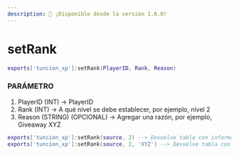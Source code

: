 ```yaml
---
description: 🔧 ¡Disponible desde la versión 1.0.0!
---
```


# setRank

```lua title="Export Syntax"
exports['tuncion_xp']:setRank(PlayerID, Rank, Reason)
```

### PARÁMETRO

1. PlayerID <span className="color-blue">(INT)</span> <span className="color-orange">-> PlayerID</span>
2. Rank <span className="color-blue">(INT)</span> <span className="color-orange">-> A qué nivel se debe establecer, por ejemplo, nivel 2</span>
3. Reason <span className="color-blue">(STRING) (OPCIONAL)</span> <span className="color-orange">-> Agregar una razón, por ejemplo, Giveaway XYZ</span>

```lua
exports['tuncion_xp']:setRank(source, 2) --> Devuelve tabla con información
exports['tuncion_xp']:setRank(source, 2, 'XYZ') --> Devuelve tabla con información
```